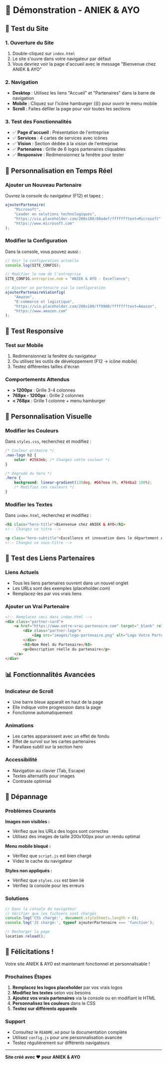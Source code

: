# 🚀 Démonstration - ANIEK & AYO

## 🎯 Test du Site

### 1. Ouverture du Site
1. Double-cliquez sur `index.html`
2. Le site s'ouvre dans votre navigateur par défaut
3. Vous devriez voir la page d'accueil avec le message "Bienvenue chez ANIEK & AYO"

### 2. Navigation
- **Desktop** : Utilisez les liens "Accueil" et "Partenaires" dans la barre de navigation
- **Mobile** : Cliquez sur l'icône hamburger (☰) pour ouvrir le menu mobile
- **Scroll** : Faites défiler la page pour voir toutes les sections

### 3. Test des Fonctionnalités
- ✅ **Page d'accueil** : Présentation de l'entreprise
- ✅ **Services** : 4 cartes de services avec icônes
- ✅ **Vision** : Section dédiée à la vision de l'entreprise
- ✅ **Partenaires** : Grille de 6 logos partenaires cliquables
- ✅ **Responsive** : Redimensionnez la fenêtre pour tester

## 🔧 Personnalisation en Temps Réel

### Ajouter un Nouveau Partenaire
Ouvrez la console du navigateur (F12) et tapez :

```javascript
ajouterPartenaire(
    "Microsoft",
    "Leader en solutions technologiques",
    "https://via.placeholder.com/200x100/00a4ef/ffffff?text=Microsoft",
    "https://www.microsoft.com"
);
```

### Modifier la Configuration
Dans la console, vous pouvez aussi :

```javascript
// Voir la configuration actuelle
console.log(SITE_CONFIG);

// Modifier le nom de l'entreprise
SITE_CONFIG.entreprise.nom = "ANIEK & AYO - Excellence";

// Ajouter un partenaire via la configuration
ajouterPartenaireViaConfig(
    "Amazon",
    "E-commerce et logistique",
    "https://via.placeholder.com/200x100/ff9900/ffffff?text=Amazon",
    "https://www.amazon.com"
);
```

## 📱 Test Responsive

### Test sur Mobile
1. Redimensionnez la fenêtre du navigateur
2. Ou utilisez les outils de développement (F12 → icône mobile)
3. Testez différentes tailles d'écran

### Comportements Attendus
- **> 1200px** : Grille 3-4 colonnes
- **768px - 1200px** : Grille 2 colonnes
- **< 768px** : Grille 1 colonne + menu hamburger

## 🎨 Personnalisation Visuelle

### Modifier les Couleurs
Dans `styles.css`, recherchez et modifiez :

```css
/* Couleur primaire */
.nav-logo h2 {
    color: #2563eb; /* Changez cette couleur */
}

/* Dégradé du hero */
.hero {
    background: linear-gradient(135deg, #667eea 0%, #764ba2 100%);
    /* Modifiez ces couleurs */
}
```

### Modifier les Textes
Dans `index.html`, recherchez et modifiez :

```html
<h1 class="hero-title">Bienvenue chez ANIEK & AYO</h1>
<!-- Changez ce titre -->

<p class="hero-subtitle">Excellence et innovation dans le département Achats</p>
<!-- Changez ce sous-titre -->
```

## 🔗 Test des Liens Partenaires

### Liens Actuels
- Tous les liens partenaires ouvrent dans un nouvel onglet
- Les URLs sont des exemples (placeholder.com)
- Remplacez-les par vos vrais liens

### Ajouter un Vrai Partenaire
```html
<!-- Remplacez ceci dans index.html -->
<div class="partner-card">
    <a href="https://www.votre-vrai-partenaire.com" target="_blank" rel="noopener noreferrer">
        <div class="partner-logo">
            <img src="images/logo-partenaire.png" alt="Logo Votre Partenaire" loading="lazy">
        </div>
        <h3>Nom Réel du Partenaire</h3>
        <p>Description réelle du partenaire</p>
    </a>
</div>
```

## 📊 Fonctionnalités Avancées

### Indicateur de Scroll
- Une barre bleue apparaît en haut de la page
- Elle indique votre progression dans la page
- Fonctionne automatiquement

### Animations
- Les cartes apparaissent avec un effet de fondu
- Effet de survol sur les cartes partenaires
- Parallaxe subtil sur la section hero

### Accessibilité
- Navigation au clavier (Tab, Escape)
- Textes alternatifs pour images
- Contraste optimisé

## 🚨 Dépannage

### Problèmes Courants

**Images non visibles :**
- Vérifiez que les URLs des logos sont correctes
- Utilisez des images de taille 200x100px pour un rendu optimal

**Menu mobile bloqué :**
- Vérifiez que `script.js` est bien chargé
- Videz le cache du navigateur

**Styles non appliqués :**
- Vérifiez que `styles.css` est bien lié
- Vérifiez la console pour les erreurs

### Solutions
```javascript
// Dans la console du navigateur
// Vérifier que les fichiers sont chargés
console.log('CSS chargé:', document.styleSheets.length > 0);
console.log('JS chargé:', typeof ajouterPartenaire === 'function');

// Recharger la page
location.reload();
```

## 🎉 Félicitations !

Votre site ANIEK & AYO est maintenant fonctionnel et personnalisable !

### Prochaines Étapes
1. **Remplacez les logos placeholder** par vos vrais logos
2. **Modifiez les textes** selon vos besoins
3. **Ajoutez vos vrais partenaires** via la console ou en modifiant le HTML
4. **Personnalisez les couleurs** dans le CSS
5. **Testez sur différents appareils**

### Support
- Consultez le `README.md` pour la documentation complète
- Utilisez `config.js` pour une personnalisation avancée
- Testez régulièrement sur différents navigateurs

---

**Site créé avec ❤️ pour ANIEK & AYO**
